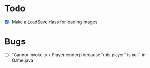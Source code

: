 # Todo
- [x] Make a LoadSave class for loading images

# Bugs
- [ ] "Cannot invoke .x.x.Player.render() because "this.player" is null" in Game.java

